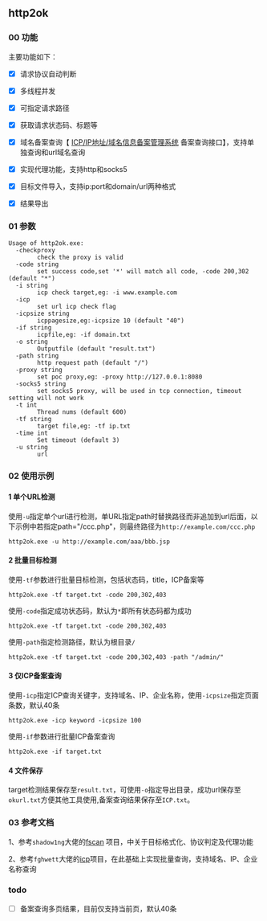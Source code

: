 ## http2ok

### 00 功能

主要功能如下：

- [x] 请求协议自动判断
- [x] 多线程并发
- [x] 可指定请求路径
- [x] 获取请求状态码、标题等
- [x] 域名备案查询【 [ICP/IP地址/域名信息备案管理系统](https://beian.miit.gov.cn/#/Integrated/recordQuery) 备案查询接口】，支持单独查询和url域名查询
- [x] 实现代理功能，支持http和socks5
- [x] 目标文件导入，支持ip:port和domain/url两种格式
- [x] 结果导出



### 01 参数

```
Usage of http2ok.exe:
  -checkproxy
        check the proxy is valid
  -code string
        set success code,set '*' will match all code, -code 200,302 (default "*")
  -i string
        icp check target,eg: -i www.example.com
  -icp
        set url icp check flag
  -icpsize string
        icppagesize,eg:-icpsize 10 (default "40")
  -if string
        icpfile,eg: -if domain.txt
  -o string
        Outputfile (default "result.txt")
  -path string
        http request path (default "/")
  -proxy string
        set poc proxy,eg: -proxy http://127.0.0.1:8080
  -socks5 string
        set socks5 proxy, will be used in tcp connection, timeout setting will not work
  -t int
        Thread nums (default 600)
  -tf string
        target file,eg: -tf ip.txt
  -time int
        Set timeout (default 3)
  -u string
        url
```

### 02 使用示例

#### 1 单个URL检测

使用`-u`指定单个url进行检测，单URL指定path时替换路径而非追加到url后面，以下示例中若指定path="/ccc.php"，则最终路径为`http://example.com/ccc.php`

```
http2ok.exe -u http://example.com/aaa/bbb.jsp
```

#### 2 批量目标检测

使用`-tf`参数进行批量目标检测，包括状态码，title，ICP备案等

```
http2ok.exe -tf target.txt -code 200,302,403
```

使用`-code`指定成功状态码，默认为`*`即所有状态码都为成功

```
http2ok.exe -tf target.txt -code 200,302,403
```

使用`-path`指定检测路径，默认为根目录`/`

```
http2ok.exe -tf target.txt -code 200,302,403 -path "/admin/"
```

#### 3 仅ICP备案查询

使用`-icp`指定ICP查询关键字，支持域名、IP、企业名称，使用`-icpsize`指定页面条数，默认40条

```
http2ok.exe -icp keyword -icpsize 100
```

使用`-if`参数进行批量ICP备案查询

```
http2ok.exe -if target.txt
```

#### 4 文件保存

target检测结果保存至`result.txt`，可使用`-o`指定导出目录，成功url保存至`okurl.txt`方便其他工具使用,备案查询结果保存至`ICP.txt`。

### 03 参考文档

1、参考`shadow1ng`大佬的[fscan](https://github.com/shadow1ng/fscan) 项目，中关于目标格式化、协议判定及代理功能

2、参考`fghwett`大佬的[icp](https://github.com/fghwett/icp)项目，在此基础上实现批量查询，支持域名、IP、企业名称查询

### todo

- [ ] 备案查询多页结果，目前仅支持当前页，默认40条

